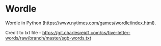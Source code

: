 # Wordle
Wordle in Python (https://www.nytimes.com/games/wordle/index.html).


Credit to txt file - https://git.charlesreid1.com/cs/five-letter-words/raw/branch/master/sgb-words.txt
